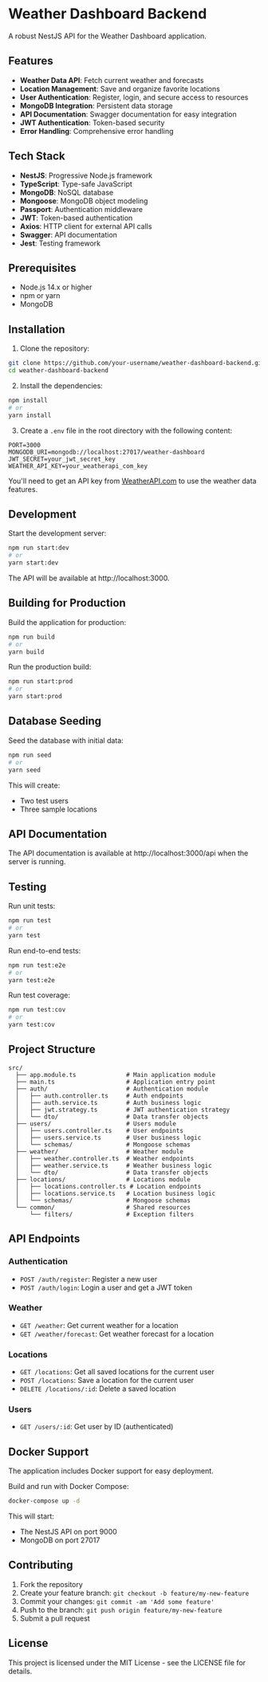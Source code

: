 # Weather Dashboard Backend

A robust NestJS API for the Weather Dashboard application.

## Features

- **Weather Data API**: Fetch current weather and forecasts
- **Location Management**: Save and organize favorite locations
- **User Authentication**: Register, login, and secure access to resources
- **MongoDB Integration**: Persistent data storage
- **API Documentation**: Swagger documentation for easy integration
- **JWT Authentication**: Token-based security
- **Error Handling**: Comprehensive error handling

## Tech Stack

- **NestJS**: Progressive Node.js framework
- **TypeScript**: Type-safe JavaScript
- **MongoDB**: NoSQL database
- **Mongoose**: MongoDB object modeling
- **Passport**: Authentication middleware
- **JWT**: Token-based authentication
- **Axios**: HTTP client for external API calls
- **Swagger**: API documentation
- **Jest**: Testing framework

## Prerequisites

- Node.js 14.x or higher
- npm or yarn
- MongoDB

## Installation

1. Clone the repository:

```bash
git clone https://github.com/your-username/weather-dashboard-backend.git
cd weather-dashboard-backend
```

2. Install the dependencies:

```bash
npm install
# or
yarn install
```

3. Create a `.env` file in the root directory with the following content:

```
PORT=3000
MONGODB_URI=mongodb://localhost:27017/weather-dashboard
JWT_SECRET=your_jwt_secret_key
WEATHER_API_KEY=your_weatherapi_com_key
```

You'll need to get an API key from [WeatherAPI.com](https://www.weatherapi.com) to use the weather data features.

## Development

Start the development server:

```bash
npm run start:dev
# or
yarn start:dev
```

The API will be available at http://localhost:3000.

## Building for Production

Build the application for production:

```bash
npm run build
# or
yarn build
```

Run the production build:

```bash
npm run start:prod
# or
yarn start:prod
```

## Database Seeding

Seed the database with initial data:

```bash
npm run seed
# or
yarn seed
```

This will create:
- Two test users
- Three sample locations

## API Documentation

The API documentation is available at http://localhost:3000/api when the server is running.

## Testing

Run unit tests:

```bash
npm run test
# or
yarn test
```

Run end-to-end tests:

```bash
npm run test:e2e
# or
yarn test:e2e
```

Run test coverage:

```bash
npm run test:cov
# or
yarn test:cov
```

## Project Structure

```
src/
  ├── app.module.ts              # Main application module
  ├── main.ts                    # Application entry point
  ├── auth/                      # Authentication module
  │   ├── auth.controller.ts     # Auth endpoints
  │   ├── auth.service.ts        # Auth business logic
  │   ├── jwt.strategy.ts        # JWT authentication strategy
  │   └── dto/                   # Data transfer objects
  ├── users/                     # Users module
  │   ├── users.controller.ts    # User endpoints
  │   ├── users.service.ts       # User business logic
  │   └── schemas/               # Mongoose schemas
  ├── weather/                   # Weather module
  │   ├── weather.controller.ts  # Weather endpoints
  │   ├── weather.service.ts     # Weather business logic
  │   └── dto/                   # Data transfer objects
  ├── locations/                 # Locations module
  │   ├── locations.controller.ts # Location endpoints
  │   ├── locations.service.ts   # Location business logic
  │   └── schemas/               # Mongoose schemas
  └── common/                    # Shared resources
      └── filters/               # Exception filters
```

## API Endpoints

### Authentication
- `POST /auth/register`: Register a new user
- `POST /auth/login`: Login a user and get a JWT token

### Weather
- `GET /weather`: Get current weather for a location
- `GET /weather/forecast`: Get weather forecast for a location

### Locations
- `GET /locations`: Get all saved locations for the current user
- `POST /locations`: Save a location for the current user
- `DELETE /locations/:id`: Delete a saved location

### Users
- `GET /users/:id`: Get user by ID (authenticated)

## Docker Support

The application includes Docker support for easy deployment.

Build and run with Docker Compose:

```bash
docker-compose up -d
```

This will start:
- The NestJS API on port 9000
- MongoDB on port 27017

## Contributing

1. Fork the repository
2. Create your feature branch: `git checkout -b feature/my-new-feature`
3. Commit your changes: `git commit -am 'Add some feature'`
4. Push to the branch: `git push origin feature/my-new-feature`
5. Submit a pull request

## License

This project is licensed under the MIT License - see the LICENSE file for details.
